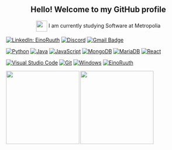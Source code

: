 <h2 align="center">Hello! Welcome to my GitHub profile</h2>

<p align="center"><img align="center" width="30" src="https://github.com/user-attachments/assets/0cc9c252-9999-4b9a-9c99-cfedb4e06bb1"> I am currently studying Software at Metropolia</p>

[![LinkedIn: EinoRuuth](https://custom-icon-badges.demolab.com/badge/LinkedIn-0A66C2?logo=linkedin-white&logoColor=fff)](https://www.linkedin.com/in/einoruuth/)
[![Discord](https://img.shields.io/badge/Discord-%235865F2.svg?&logo=discord&logoColor=white)](https://discord.com/users/262947400161689601)
[![Gmail Badge](https://img.shields.io/badge/-eino@ruuth.net-c14438?style=flat-square&logo=Gmail&logoColor=white&link=mailto:eino@ruuth.net)](mailto:eino@ruuth.net)

[![Python](https://img.shields.io/badge/Python-3776AB?logo=python&logoColor=fff)](https://github.com/EinoRuuth)
[![Java](https://img.shields.io/badge/Java-%23ED8B00.svg?logo=openjdk&logoColor=white)](https://github.com/EinoRuuth)
[![JavaScript](https://img.shields.io/badge/JavaScript-F7DF1E?logo=javascript&logoColor=000)](https://github.com/EinoRuuth)
[![MongoDB](https://img.shields.io/badge/MongoDB-%234ea94b.svg?logo=mongodb&logoColor=white)](https://github.com/EinoRuuth)
[![MariaDB](https://img.shields.io/badge/MariaDB-003545?logo=mariadb&logoColor=white)](https://github.com/EinoRuuth)
[![React](https://img.shields.io/badge/React-%2320232a.svg?logo=react&logoColor=%2361DAFB)](https://github.com/EinoRuuth)

[![Visual Studio Code](https://custom-icon-badges.demolab.com/badge/Visual%20Studio%20Code-0078d7.svg?logo=vsc&logoColor=white)](https://github.com/EinoRuuth)
[![Git](https://img.shields.io/badge/Git-F05032?logo=git&logoColor=fff)](https://github.com/EinoRuuth)
[![Windows](https://custom-icon-badges.demolab.com/badge/Windows-0078D6?logo=windows11&logoColor=white)](https://github.com/EinoRuuth)
[![EinoRuuth](https://img.shields.io/github/followers/EinoRuuth?label=follow&style=social)](https://github.com/EinoRuuth)

<p></p>

<img height=200 align="left" src="https://github-readme-stats.vercel.app/api?username=EinoRuuth&ring_color=e3b21a&show_icons=true&theme=gruvbox&show=prs_merged,prs_merged_percentage"/>
<img height=200 src="https://github-readme-stats.vercel.app/api/top-langs/?username=EinoRuuth&layout=compact&theme=gruvbox"/>

